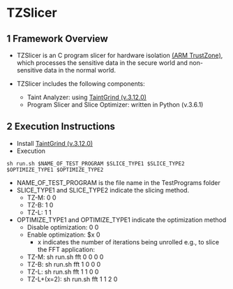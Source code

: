 # TZSlicer

## 1 Framework Overview
 - TZSlicer is an C program slicer for hardware isolation [(ARM TrustZone)](http://infocenter.arm.com/help/index.jsp?topic=/com.arm.doc.prd29-genc-009492c/index.html), which processes the sensitive data in the secure world and non-sensitive data in the normal world.

 - TZSlicer includes the following components:
   - Taint Analyzer: using [TaintGrind (v.3.12.0)](https://github.com/wmkhoo/taintgrind)
   - Program Slicer and Slice Optimizer: written in Python (v.3.6.1)


## 2 Execution Instructions
 - Install [TaintGrind (v.3.12.0)](https://github.com/wmkhoo/taintgrind)
 - Execution
```
sh run.sh $NAME_OF_TEST_PROGRAM $SLICE_TYPE1 $SLICE_TYPE2 $OPTIMIZE_TYPE1 $OPTIMIZE_TYPE2
```
   - NAME_OF_TEST_PROGRAM is the file name in the TestPrograms folder
   - SLICE_TYPE1 and SLICE_TYPE2 indicate the slicing method.
     - TZ-M: 0 0
     - TZ-B: 1 0
     - TZ-L: 1 1
   - OPTIMIZE_TYPE1 and OPTIMIZE_TYPE1 indicate the optimization method
     - Disable optimization: 0 0
     - Enable optimization: $x 0
       - x indicates the number of iterations being unrolled
   e.g., to slice the FFT application:
     - TZ-M: sh run.sh fft 0 0 0 0
     - TZ-B: sh run.sh fft 1 0 0 0
     - TZ-L: sh run.sh fft 1 1 0 0
     - TZ-L+(x=2): sh run.sh fft 1 1 2 0
